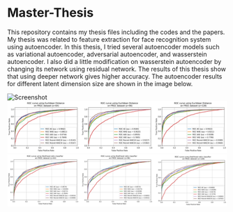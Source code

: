 # Master-Thesis
This repository contains my thesis files including the codes and the papers. My thesis was related to feature extraction for face recognition system using autoencoder. In this thesis, I tried several autoencoder models such as variational autoencoder, adversarial autoencoder, and wasserstein autoencoder. I also did a little modification on wasserstein autoencoder by changing its network using residual network. The results of this thesis show that using deeper network gives higher accuracy. 
The autoencoder results for different latent dimension size are shown in the image below.

![Screenshot](recons_image.png)
![Screenshot](ROC_Euclidean.png)
![Screenshot](ROC_FRGC.png)

